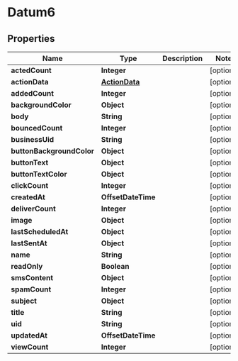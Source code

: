 

# Datum6


## Properties

Name | Type | Description | Notes
------------ | ------------- | ------------- | -------------
**actedCount** | **Integer** |  |  [optional]
**actionData** | [**ActionData**](ActionData.md) |  |  [optional]
**addedCount** | **Integer** |  |  [optional]
**backgroundColor** | **Object** |  |  [optional]
**body** | **String** |  |  [optional]
**bouncedCount** | **Integer** |  |  [optional]
**businessUid** | **String** |  |  [optional]
**buttonBackgroundColor** | **Object** |  |  [optional]
**buttonText** | **Object** |  |  [optional]
**buttonTextColor** | **Object** |  |  [optional]
**clickCount** | **Integer** |  |  [optional]
**createdAt** | **OffsetDateTime** |  |  [optional]
**deliverCount** | **Integer** |  |  [optional]
**image** | **Object** |  |  [optional]
**lastScheduledAt** | **Object** |  |  [optional]
**lastSentAt** | **Object** |  |  [optional]
**name** | **String** |  |  [optional]
**readOnly** | **Boolean** |  |  [optional]
**smsContent** | **Object** |  |  [optional]
**spamCount** | **Integer** |  |  [optional]
**subject** | **Object** |  |  [optional]
**title** | **String** |  |  [optional]
**uid** | **String** |  |  [optional]
**updatedAt** | **OffsetDateTime** |  |  [optional]
**viewCount** | **Integer** |  |  [optional]



